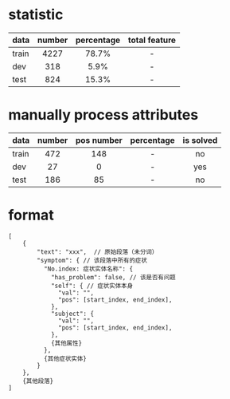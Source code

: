 # statistic

| data      | number     | percentage     | total feature
| ---------- | :-----------:  | :-----------: | :-----------: |
| train     | 4227     | 78.7%     | -     |
| dev     | 318     | 5.9%     | -     |
| test     | 824     | 15.3%     | -     |

# manually process attributes

| data      | number    | pos number | percentage     | is solved |
| ---------- | :-----------:  | :-----------:  | :-----------: | :-----------: |
| train     | 472     | 148|  -  | no |
| dev     | 27     |  0|  -  | yes
| test     | 186     |  85 | -    | no |


# format
```
[
    {
        "text": "xxx",  // 原始段落（未分词）
        "symptom": { // 该段落中所有的症状
          "No.index: 症状实体名称": {
            "has_problem": false, // 该是否有问题
            "self": { // 症状实体本身
              "val": "",
              "pos": [start_index, end_index],                
            },
            "subject": {
              "val": "",
              "pos": [start_index, end_index],
            },
            {其他属性}
          },
          {其他症状实体}
        }
    },
    {其他段落}
]
```
